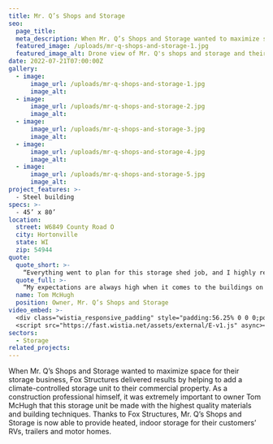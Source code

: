 ```yaml
---
title: Mr. Q’s Shops and Storage
seo:
  page_title:
  meta_description: When Mr. Q’s Shops and Storage wanted to maximize space for their storage business, Fox Structures added a climate-controlled storage unit to their property.
  featured_image: /uploads/mr-q-shops-and-storage-1.jpg
  featured_image_alt: Drone view of Mr. Q's shops and storage and their five large storage buildings
date: 2022-07-21T07:00:00Z
gallery: 
  - image: 
      image_url: /uploads/mr-q-shops-and-storage-1.jpg
      image_alt:
  - image: 
      image_url: /uploads/mr-q-shops-and-storage-2.jpg
      image_alt:
  - image: 
      image_url: /uploads/mr-q-shops-and-storage-3.jpg
      image_alt:
  - image: 
      image_url: /uploads/mr-q-shops-and-storage-4.jpg
      image_alt:
  - image: 
      image_url: /uploads/mr-q-shops-and-storage-5.jpg
      image_alt:
project_features: >-
  - Steel building
specs: >-
  - 45’ x 80’
location:
  street: W6849 County Road O
  city: Hortonville
  state: WI
  zip: 54944
quote:
  quote_short: >-
    “Everything went to plan for this storage shed job, and I highly recommend Fox Structures to anyone looking for quality builds. They always do a fantastic job and use high-quality materials at a great value.”
  quote_full: >-
    “My expectations are always high when it comes to the buildings on our property, and Fox Structures is always our first choice for any of our commercial building needs. Everything went to plan for this storage shed job, and I highly recommend Fox Structures to anyone looking for quality builds. They always do a fantastic job and use high-quality materials at a great value.”
  name: Tom McHugh
  position: Owner, Mr. Q’s Shops and Storage
video_embed: >-
  <div class="wistia_responsive_padding" style="padding:56.25% 0 0 0;position:relative;"><div class="wistia_responsive_wrapper" style="height:100%;left:0;position:absolute;top:0;width:100%;"><iframe src="https://fast.wistia.net/embed/iframe/oknxtd95j4?videoFoam=true" title="Fox Structures Mr. Qs Shops and Storage Video" allow="autoplay; fullscreen" allowtransparency="true" frameborder="0" scrolling="no" class="wistia_embed" name="wistia_embed" msallowfullscreen width="100%" height="100%"></iframe></div></div>
  <script src="https://fast.wistia.net/assets/external/E-v1.js" async></script>
sectors:
  - Storage
related_projects: 
---
```


When Mr. Q’s Shops and Storage wanted to maximize space for their storage business, Fox Structures delivered results by helping to add a climate-controlled storage unit to their commercial property. As a construction professional himself, it was extremely important to owner Tom McHugh that this storage unit be made with the highest quality materials and building techniques. Thanks to Fox Structures, Mr. Q’s Shops and Storage is now able to provide heated, indoor storage for their customers’ RVs, trailers and motor homes.
